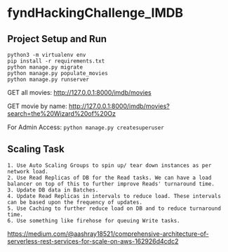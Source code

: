 # fyndHackingChallenge_IMDB

## Project Setup and Run
```
python3 -m virtualenv env
pip install -r requirements.txt
python manage.py migrate
python manage.py populate_movies
python manage.py runserver
```

GET all movies: http://127.0.0.1:8000/imdb/movies

GET movie by name: http://127.0.0.1:8000/imdb/movies?search=the%20Wizard%20of%20Oz

For Admin Access: `python manage.py createsuperuser`

## Scaling Task
```
1. Use Auto Scaling Groups to spin up/ tear down instances as per network load.
2. Use Read Replicas of DB for the Read tasks. We can have a load balancer on top of this to further improve Reads' turnaround time.
3. Update DB data in Batches.
4. Update Read Replicas in intervals to reduce load. These intervals can be based upon the frequency of updates.
5. Use Caching to further reduce load on DB and to reduce turnaround time.
6. Use something like firehose for queuing Write tasks.

```
https://medium.com/@aashray18521/comprehensive-architecture-of-serverless-rest-services-for-scale-on-aws-162926d4cdc2